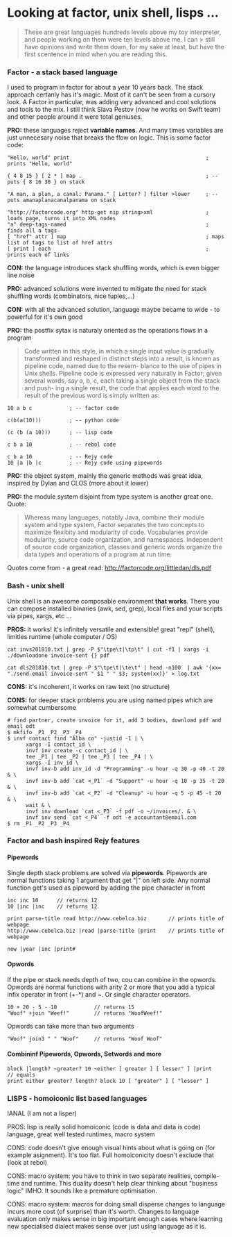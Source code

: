 # Looking at factor, unix shell, lisps ...

> These are great languages hundreds levels above my toy interpreter, and people working on them were ten levels above me. I can > still have opinions and write them down, for my sake at least, but have the first scentence 
> in mind when you are reading this.

### Factor - a stack based language

I used to program in factor for about a year 10 years back. The stack approach certanly has it's magic. Most of it can't be seen from a cursory look. A Factor in particular, was adding very advanced and cool solutions and tools to the mix. I still think Slava Pestov (now he works on Swift team) and other people around it were total geniuses.

**PRO:** these languages reject **variable names**. And many times variables are just unnecesary noise that breaks the flow on logic. This is some factor code:

    "Hello, world" print                                            ; prints "Hello, world"
    
    { 4 8 15 } [ 2 * ] map .                                        ; -- puts { 8 16 30 } on stack
    
    "A man, a plan, a canal: Panama." [ Letter? ] filter >lower     ; -- puts amanaplanacanalpanama on stack
    
    "http://factorcode.org" http-get nip string>xml                 ; loads page, turns it into XML nodes
    "a" deep-tags-named                                             ; finds all a tags
    [ "href" attr ] map                                             ; maps list of tags to list of href attrs
    [ print ] each                                                  ; prints each of links

**CON:** the language introduces stack shuffling words, which is even bigger line noise

**PRO:** advanced solutions were invented to mitigate the need for stack shuffling words (combinators, nice tuples,...)

**CON:** with all the advanced solution, language maybe became to wide - to powerful for it's own good

**PRO:** the postfix sytax is naturaly oriented as the operations flows in a program

> Code written in this style, in which a single input value
> is gradually transformed and reshaped in distinct steps into
> a result, is known as pipeline code, named due to the resem-
> blance to the use of pipes in Unix shells. Pipeline code is
> expressed very naturally in Factor; given several words, say
> a, b, c, each taking a single object from the stack and push-
> ing a single result, the code  that applies each word to the
> result of the previous word is simply written as:

    10 a b c            ; -- factor code
    
    c(b(a(10)))         ; -- python code
    
    (c (b (a 10)))      ; -- lisp code
    
    c b a 10            ; -- rebol code
    
    c b a 10            ; -- Rejy code
    10 |a |b |c         ; -- Rejy code using pipewords
    
**PRO:** the object system, mainly the generic methods was great idea, inspired by Dylan and CLOS (more about it lower)

**PRO:** the module system disjoint from type system is another great one. Quote:

> Whereas many languages, notably Java, combine their module system and type system, Factor separates the two concepts
> to  maximize  flexibity  and  modularity  of  code. Vocabularies provide  modularity,  source  code  organization,
> and namespaces. Independent of source code organization, classes and generic words organize the data types and operations
> of a program at run time.

Quotes come from - a great read: http://factorcode.org/littledan/dls.pdf


### Bash - unix shell

Unix shell is an awesome composable environment **that works**. There you can compose installed binaries (awk, sed, grep), local files and your scripts via pipes, xargs, etc ...

**PROS:** it works! it's infinitely versatile and extensible! great "repl" (shell), limitles runtime (whole computer / OS)

    cat invs201810.txt | grep -P $"\tpe\t|\tp\t" | cut -f1 | xargs -i ./downloadone invoice-sent {} pdf
    
    cat dls201810.txt | grep -P $"\tpe\t|\te\t" | head -n100  | awk '{xx= "./send-email invoice-sent " $1 " " $3; system(xx)}' > log.txt

**CONS:** it's incoherent, it works on raw text (no structure)

**CONS:** for deeper stack problems you are using named pipes which are somewhat cumbersome

```
# find partner, create invoice for it, add 3 bodies, download pdf and email odt
$ mkfifo _P1 _P2 _P3 _P4
$ invf contact find "Alba co" -justid -1 | \
      xargs -I contact_id \
      invf inv create -c contact_id | \
      tee _P1 | tee _P2 | tee _P3 | tee _P4 | \
      xargs -I inv_id \
      invf inv-b add inv_id -d "Programming" -u hour -q 30 -p 40 -t 20 & \
      invf inv-b add `cat <_P1` -d "Support" -u hour -q 10 -p 35 -t 20 & \
      invf inv-b add `cat <_P2` -d "Cleanup" -u hour -q 5 -p 45 -t 20 & \
      wait & \
      invf inv download `cat <_P3` -f pdf -o ~/invoices/. & \
      invf inv send `cat <_P4` -f odt -e accountant@email.com
$ rm _P1 _P2 _P3 _P4
```

### Factor and bash inspired Rejy features

#### Pipewords

Single depth stack problems are solved via **pipewords**. Pipewords are normal functions taking 1 argument that get "|" on left side. Any normal function get's used as pipeword by adding the pipe character in front

    inc inc 10      // returns 12
    10 |inc |inc    // returns 12
    
    print parse-title read http://www.cebelca.biz       // prints title of webpage
    http://www.cebelca.biz |read |parse-title |print    // prints title of webpage

    now |year |inc |print#

#### Opwords

If the pipe or stack needs depth of two, cou can combine in the opwords. Opwords are normal functions with arity 2 or more
that you add a typical infix operator in front (+-\*) and ~. Or single character operators.

    10 + 20 - 5 - 10            // returns 15
    "Woof" +join "Weef!"        // returns "WoofWeef!"
    
Opwords can take more than two arguments

    "Woof" join3 " " "Woof"     // returns "Woof Woof"
    
#### Combininf Pipewords, Opwords, Setwords and more

    block |length? ~greater? 10 ~either [ greater ] [ lesser" ] |print
    // equals 
    print either greater? length? block 10 [ "greater" ] [ "lesser" ]
    
    

### LISPS - homoiconic list based languages

IANAL (I am not a lisper)

PROS: lisp is really solid homoiconic (code is data and data is code) language, great well tested runtimes, macro system

CONS: code doesn't give enough visual hints about what is going on (for example asignment). It's too flat. Full homoiconicity doesn't exclude that (look at rebol)

CONS: macro system: you have to think in two separate realities, compile-time and runtime. This duality doesn't help clear thinking about "business logic" IMHO. It sounds like a premature optimisation. 

CONS: macro system: macros for doing small disperse changes to language incurs more cost (of surprise) than it's worth. Changes
to language evaluation only makes sense in big important enough cases where learning new specialised dialect makes sense over just using language as it is.

